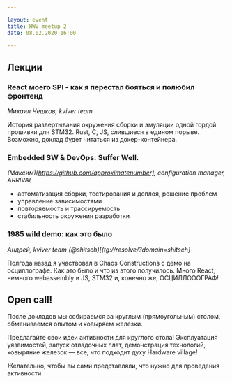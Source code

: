 ```yaml
---

layout: event
title: HWV meetup 2
date: 08.02.2020 16:00

---
```

## Лекции

### React моего SPI - как я перестал бояться и полюбил фронтенд
_Михаил Чешков, kviver team_

История развертывания окружения сборки и эмуляции одной гордой прошивки для STM32.
Rust, C, JS, слившиеся в едином порыве. Возможно, доклад будет читаться из докер-контейнера.

### Embedded SW & DevOps: Suffer Well.
_(Максим)[https://github.com/approximatenumber], configuration manager, ARRIVAL_

* автоматизация сборки, тестирования и деплоя, решение проблем
* управление зависимостями
* повторяемость и трассируемость
* стабильность окружения разработки

### 1985 wild demo: как это было
_Андрей, kviver team (@shitsch)[(tg://resolve/?domain=shitsch]_

Полгода назад я участвовал в Chaos Constructions с демо на осциллографе. Как это было и что из этого получилось. Много React, немного webassembly и JS, STM32 и, конечно же, ОСЦИЛЛОООГРАФ!

## Open call!

После докладов мы собираемся за круглым (прямоугольным) столом, обмениваемся опытом и ковыряем железки.

Предлагайте свои идеи активности для круглого стола! Эксплуатация уязвимостей, запуск отладочных плат, демонстрация технологий, ковыряние железок — все, что подходит духу Hardware village!

Желательно, чтобы вы сами представляли, что нужно для проведения активности.
